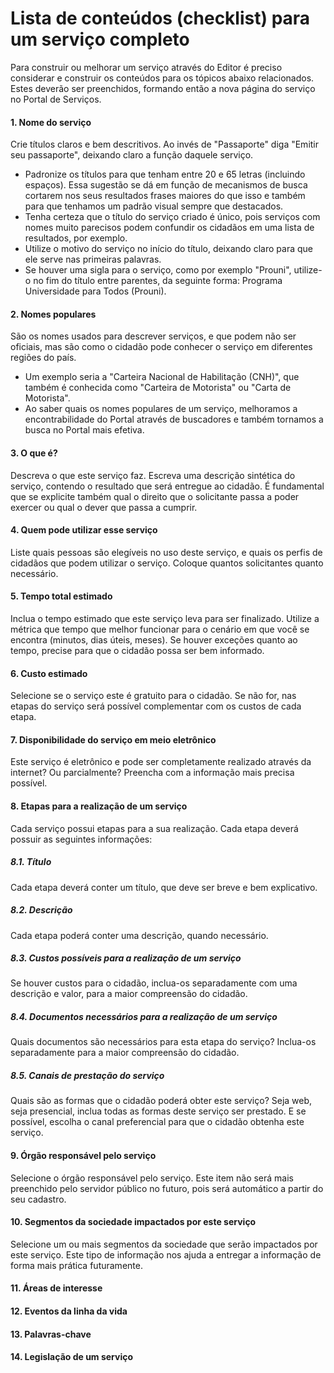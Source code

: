 # Lista de conteúdos (checklist) para um serviço completo
Para construir ou melhorar um serviço através do Editor é preciso considerar e construir os conteúdos para os tópicos abaixo relacionados. Estes deverão ser preenchidos, formando então a nova página do serviço no Portal de Serviços.

#### 1. Nome do serviço
Crie títulos claros e bem descritivos. Ao invés de "Passaporte" diga "Emitir seu passaporte", deixando claro a função daquele serviço.
* Padronize os títulos para que tenham entre 20 e 65 letras (incluindo espaços). Essa sugestão se dá em função de mecanismos de busca cortarem nos seus resultados frases maiores do que isso e também para que tenhamos um padrão visual sempre que destacados.
* Tenha certeza que o título do serviço criado é único, pois serviços com nomes muito parecisos podem confundir os cidadãos em uma lista de resultados, por exemplo.
* Utilize o motivo do serviço no início do título, deixando claro para que ele serve nas primeiras palavras.
* Se houver uma sigla para o serviço, como por exemplo "Prouni", utilize-o no fim do título entre parentes, da seguinte forma: Programa Universidade para Todos (Prouni).

#### 2. Nomes populares
São os nomes usados para descrever serviços, e que podem não ser oficiais, mas são como o cidadão pode conhecer o serviço em diferentes regiões do país. 
* Um exemplo seria a "Carteira Nacional de Habilitação (CNH)", que também é conhecida como "Carteira de Motorista" ou "Carta de Motorista". 
* Ao saber quais os nomes populares de um serviço, melhoramos a encontrabilidade do Portal através de buscadores e também tornamos a busca no Portal mais efetiva.

#### 3. O que é?
Descreva o que este serviço faz. Escreva uma descrição sintética do serviço, contendo o resultado que será entregue ao cidadão. É fundamental que se explicite também qual o direito que o solicitante passa a poder exercer ou qual o dever que passa a cumprir.

#### 4. Quem pode utilizar esse serviço
Liste quais pessoas são elegíveis no uso deste serviço, e quais os perfis de cidadãos que podem utilizar o serviço. Coloque quantos solicitantes quanto necessário.

#### 5. Tempo total estimado
Inclua o tempo estimado que este serviço leva para ser finalizado. Utilize a métrica que tempo que melhor funcionar para o cenário em que você se encontra (minutos, dias úteis, meses). Se houver exceções quanto ao tempo, precise para que o cidadão possa ser bem informado.

#### 6. Custo estimado
Selecione se o serviço este é gratuito para o cidadão. Se não for, nas etapas do serviço será possível complementar com os custos de cada etapa.

#### 7. Disponibilidade do serviço em meio eletrônico
Este serviço é eletrônico e pode ser completamente realizado através da internet? Ou parcialmente? Preencha com a informação mais precisa possível.

#### 8. Etapas para a realização de um serviço
Cada serviço possui etapas para a sua realização. Cada etapa deverá possuir as seguintes informações: 

##### 8.1. Título 
Cada etapa deverá conter um título, que deve ser breve e bem explicativo.

##### 8.2. Descrição 
Cada etapa poderá conter uma descrição, quando necessário.

##### 8.3. Custos possíveis para a realização de um serviço
Se houver custos para o cidadão, inclua-os separadamente com uma descrição e valor, para a maior compreensão do cidadão.

##### 8.4. Documentos necessários para a realização de um serviço
Quais documentos são necessários para esta etapa do serviço? Inclua-os separadamente para a maior compreensão do cidadão.

##### 8.5. Canais de prestação do serviço
Quais são as formas que o cidadão poderá obter este serviço? Seja web, seja presencial, inclua todas as formas deste serviço ser prestado. E se possível, escolha o canal preferencial para que o cidadão obtenha este serviço.

#### 9. Órgão responsável pelo serviço
Selecione o órgão responsável pelo serviço. Este item não será mais preenchido pelo servidor público no futuro, pois será automático a partir do seu cadastro.

#### 10. Segmentos da sociedade impactados por este serviço
Selecione um ou mais segmentos da sociedade que serão impactados por este serviço. Este tipo de informação nos ajuda a entregar a informação de forma mais prática futuramente.

#### 11. Áreas de interesse 

#### 12. Eventos da linha da vida

#### 13. Palavras-chave

#### 14. Legislação de um serviço